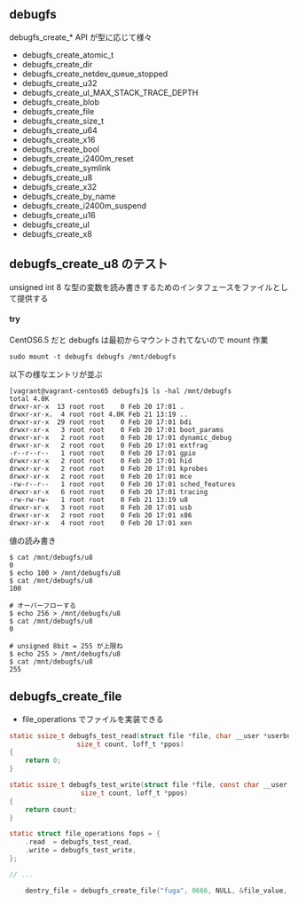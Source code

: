 
## debugfs

debugfs_create_* API が型に応じて様々

 * debugfs_create_atomic_t
 * debugfs_create_dir
 * debugfs_create_netdev_queue_stopped
 * debugfs_create_u32
 * debugfs_create_ul_MAX_STACK_TRACE_DEPTH  
 * debugfs_create_blob
 * debugfs_create_file
 * debugfs_create_size_t
 * debugfs_create_u64
 * debugfs_create_x16                       
 * debugfs_create_bool
 * debugfs_create_i2400m_reset
 * debugfs_create_symlink
 * debugfs_create_u8
 * debugfs_create_x32                       
 * debugfs_create_by_name
 * debugfs_create_i2400m_suspend
 * debugfs_create_u16
 * debugfs_create_ul
 * debugfs_create_x8

## debugfs_create_u8 のテスト

unsigned int 8 な型の変数を読み書きするためのインタフェースをファイルとして提供する

#### try

CentOS6.5 だと debugfs は最初からマウントされてないので mount 作業

```
sudo mount -t debugfs debugfs /mnt/debugfs
```

以下の様なエントリが並ぶ

```
[vagrant@vagrant-centos65 debugfs]$ ls -hal /mnt/debugfs
total 4.0K
drwxr-xr-x  13 root root    0 Feb 20 17:01 .
drwxr-xr-x.  4 root root 4.0K Feb 21 13:19 ..
drwxr-xr-x  29 root root    0 Feb 20 17:01 bdi
drwxr-xr-x   3 root root    0 Feb 20 17:01 boot_params
drwxr-xr-x   2 root root    0 Feb 20 17:01 dynamic_debug
drwxr-xr-x   2 root root    0 Feb 20 17:01 extfrag
-r--r--r--   1 root root    0 Feb 20 17:01 gpio
drwxr-xr-x   2 root root    0 Feb 20 17:01 hid
drwxr-xr-x   2 root root    0 Feb 20 17:01 kprobes
drwxr-xr-x   2 root root    0 Feb 20 17:01 mce
-rw-r--r--   1 root root    0 Feb 20 17:01 sched_features
drwxr-xr-x   6 root root    0 Feb 20 17:01 tracing
-rw-rw-rw-   1 root root    0 Feb 21 13:19 u8
drwxr-xr-x   3 root root    0 Feb 20 17:01 usb
drwxr-xr-x   2 root root    0 Feb 20 17:01 x86
drwxr-xr-x   4 root root    0 Feb 20 17:01 xen
```

値の読み書き

```
$ cat /mnt/debugfs/u8 
0
$ echo 100 > /mnt/debugfs/u8 
$ cat /mnt/debugfs/u8 
100

# オーバーフローする
$ echo 256 > /mnt/debugfs/u8 
$ cat /mnt/debugfs/u8 
0

# unsigned 8bit = 255 が上限ね
$ echo 255 > /mnt/debugfs/u8 
$ cat /mnt/debugfs/u8 
255
```

## debugfs_create_file

 * file_operations でファイルを実装できる

```c
static ssize_t debugfs_test_read(struct file *file, char __user *userbuf,
				 size_t count, loff_t *ppos)
{
	return 0;
} 

static ssize_t debugfs_test_write(struct file *file, const char __user *buf,
				  size_t count, loff_t *ppos)
{
	return count;
}

static struct file_operations fops = {
	.read  = debugfs_test_read,
	.write = debugfs_test_write,
};

// ...

	dentry_file = debugfs_create_file("fuga", 0666, NULL, &file_value, &fops);
```

